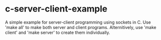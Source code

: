 # c-server-client-example
A simple example for server-client programming using sockets in C.
Use 'make all' to make both server and client programs. Alternitively, use 'make client' and 'make server' to create them individually.

